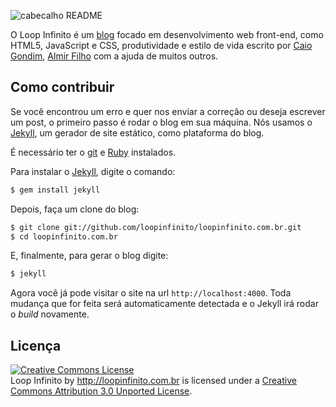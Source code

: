 ![cabecalho README](https://raw.github.com/loopinfinito/loopinfinito.com.br/master/_source/images/readme-cabecalho.jpg)

O Loop Infinito é um [blog](http://loopinfinito.com.br) focado em
desenvolvimento web front-end, como HTML5, JavaScript e CSS, produtividade e
estilo de vida escrito por [Caio Gondim](http://twitter.com/caio_gondim),
[Almir Filho](http://twitter.com/almirfilho) com a ajuda de muitos outros.

## Como contribuir

Se você encontrou um erro e quer nos enviar a correção ou deseja escrever um
post, o primeiro passo é rodar o blog em sua máquina. Nós usamos o
[Jekyll](https://github.com/mojombo/jekyll), um gerador de site estático, como
plataforma do blog.

É necessário ter o [git](http://git-scm.com/downloads) e
[Ruby](http://www.ruby-lang.org/pt/downloads/) instalados.

Para instalar o [Jekyll](https://github.com/mojombo/jekyll), digite o comando:
```bash
$ gem install jekyll
```

Depois, faça um clone do blog:
```bash
$ git clone git://github.com/loopinfinito/loopinfinito.com.br.git
$ cd loopinfinito.com.br
```

E, finalmente, para gerar o blog digite:
```bash
$ jekyll
```

Agora você já pode visitar o site na url `http://localhost:4000`.
Toda mudança que for feita será automaticamente detectada e o Jekyll irá rodar
o _build_ novamente.

## Licença

<a rel="license" href="http://creativecommons.org/licenses/by/3.0/deed.en_US"><img alt="Creative Commons License" style="border-width:0" src="http://i.creativecommons.org/l/by/3.0/88x31.png" /></a><br /><span xmlns:dct="http://purl.org/dc/terms/" property="dct:title">Loop Infinito</span> by <a xmlns:cc="http://creativecommons.org/ns#" href="http://loopinfinito.com.br" property="cc:attributionName" rel="cc:attributionURL">http://loopinfinito.com.br</a> is licensed under a <a rel="license" href="http://creativecommons.org/licenses/by/3.0/deed.en_US">Creative Commons Attribution 3.0 Unported License</a>.
